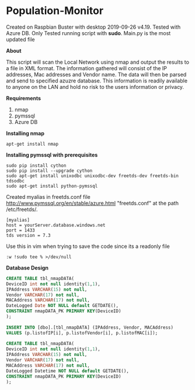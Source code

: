 # Population-Monitor
Created on Raspbian Buster with desktop 2019-09-26 v4.19. 
Tested with Azure DB. 
Only Tested running script with **sudo**. 
Main.py is the most updated file

**About**

This script will scan the Local Network using nmap and output the results to a file in XML format. The information gathered will consist of the IP addresses, Mac addresses and Vendor name. The data will then be parsed and send to specified azuzre database. This information is readily available to anyone on the LAN and hold no risk to the users information or privacy. 

**Requirements**
1. nmap
2. pymssql
3. Azure DB

**Installing nmap**
```
apt-get install nmap
```

**Installing pymssql with prerequisites**
```
sudo pip install cython
sudo pip install --upgrade cython
sudo apt-get install unixodbc unixodbc-dev freetds-dev freetds-bin tdsodbc
sudo apt-get install python-pymssql
```
Created myalias in freetds.conf file http://www.pymssql.org/en/stable/azure.html
"freetds.conf" at the path /etc/freetds/.
```
[myalias]
host = yourServer.database.windows.net
port = 1433
tds version = 7.3
```

Use this in vim when trying to save the code since its a readonly file
```
:w !sudo tee % >/dev/null
```

**Database Design**
```SQL
CREATE TABLE tbl_nmapDATA(
DeviceID int not null identity(1,1),
IPAddress VARCHAR(15) not null,
Vendor VARCHAR(17) not null,
MACAddress VARCHAR(17) not null,
DateLogged Date NOT NULL default GETDATE(),
CONSTRAINT nmapDATA_PK PRIMARY KEY(DeviceID)
);
 
INSERT INTO [dbo].[tbl_nmapDATA] (IPAddress, Vendor, MACAddress)
VALUES (p.listofIP[i], p.listofVendor[i], p.listofMAC[i]);
 
CREATE TABLE tbl_nmapDATA(
DeviceID int not null identity(1,1),
IPAddress VARCHAR(15) not null,
Vendor VARCHAR(17) not null,
MACAddress VARCHAR(17) not null,
DateLogged Datetime NOT NULL default GETDATE(),
CONSTRAINT nmapDATA_PK PRIMARY KEY(DeviceID)
);

```

